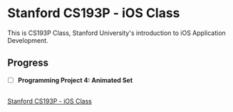 # Stanford CS193P - iOS Class
This is CS193P Class, Stanford University's introduction to iOS Application Development.

## Progress
- [ ] **Programming Project 4: Animated Set**

##
[Stanford CS193P - iOS Class](https://podcasts.apple.com/us/podcast/developing-ios-11-apps-with-swift/id1315130780)

